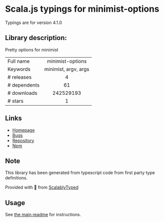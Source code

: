 
# Scala.js typings for minimist-options

Typings are for version 4.1.0

## Library description:
Pretty options for minimist

|                    |                 |
| ------------------ | :-------------: |
| Full name          | minimist-options |
| Keywords           | minimist, argv, args |
| # releases         | 4 |
| # dependents       | 61 |
| # downloads        | 242529193 |
| # stars            | 1 |

## Links
- [Homepage](https://github.com/vadimdemedes/minimist-options#readme)
- [Bugs](https://github.com/vadimdemedes/minimist-options/issues)
- [Repository](https://github.com/vadimdemedes/minimist-options)
- [Npm](https://www.npmjs.com/package/minimist-options)
    


## Note
This library has been generated from typescript code from first party type definitions.

Provided with :purple_heart: from [ScalablyTyped](https://github.com/oyvindberg/ScalablyTyped)

## Usage
See [the main readme](../../readme.md) for instructions.


